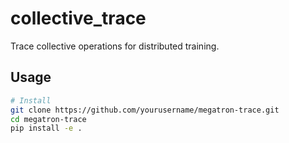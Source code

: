 # collective_trace

Trace collective operations for distributed training.

## Usage

```bash
# Install
git clone https://github.com/yourusername/megatron-trace.git
cd megatron-trace
pip install -e .
```

